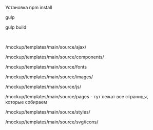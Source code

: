 <p>
	Установка npm install
</p>
<p>
	gulp
</p>
<p>
	gulp build
</p>
<br>
<p>
	/mockup/templates/main/source/ajax/
</p>
<p>
	/mockup/templates/main/source/components/
</p>
<p>
	/mockup/templates/main/source/fonts
</p>
<p>
	/mockup/templates/main/source/images/
</p>
<p>
	/mockup/templates/main/source/js/
</p>
<p>
	/mockup/templates/main/source/pages - тут лежат все страницы, которые собираем
</p>
<p>
	/mockup/templates/main/source/styles/
</p>
<p>
	/mockup/templates/main/source/svg/icons/
</p>
